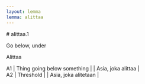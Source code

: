 ```yaml
---
layout: lemma
lemma: alittaa
---
```


<div class="sense">
# <span class="sensename">alittaa.1</span>

<span class="description">Go below, under</span>

<span class="description">Alittaa</span>

A1 | Thing going below something |   | Asia, joka alittaa |  
A2 | Threshold |   | Asia, joka alitetaan |  

</div>

